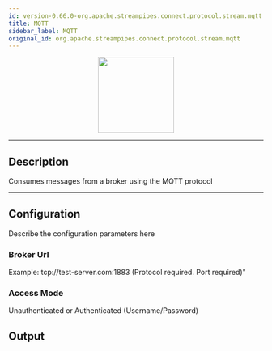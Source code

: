 ```yaml
---
id: version-0.66.0-org.apache.streampipes.connect.protocol.stream.mqtt
title: MQTT
sidebar_label: MQTT
original_id: org.apache.streampipes.connect.protocol.stream.mqtt
---
```


<!--
  ~ Licensed to the Apache Software Foundation (ASF) under one or more
  ~ contributor license agreements.  See the NOTICE file distributed with
  ~ this work for additional information regarding copyright ownership.
  ~ The ASF licenses this file to You under the Apache License, Version 2.0
  ~ (the "License"); you may not use this file except in compliance with
  ~ the License.  You may obtain a copy of the License at
  ~
  ~    http://www.apache.org/licenses/LICENSE-2.0
  ~
  ~ Unless required by applicable law or agreed to in writing, software
  ~ distributed under the License is distributed on an "AS IS" BASIS,
  ~ WITHOUT WARRANTIES OR CONDITIONS OF ANY KIND, either express or implied.
  ~ See the License for the specific language governing permissions and
  ~ limitations under the License.
  ~
  -->



<p align="center"> 
    <img src="/docs/img/pipeline-elements/org.apache.streampipes.connect.protocol.stream.mqtt/icon.png" width="150px;" class="pe-image-documentation"/>
</p>

***

## Description

Consumes messages from a broker using the MQTT protocol


***

## Configuration

Describe the configuration parameters here

### Broker Url

Example: tcp://test-server.com:1883 (Protocol required. Port required)"

### Access Mode

Unauthenticated or Authenticated (Username/Password)

## Output

